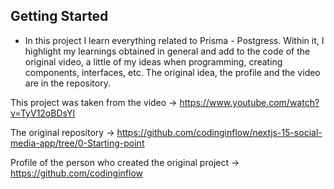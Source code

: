 ## Getting Started

- In this project I learn everything related to Prisma - Postgress. Within it, I highlight my learnings obtained in general and add to the code of the original video, a little of my ideas when programming, creating components, interfaces, etc. The original idea, the profile and the video are in the repository.

This project was taken from the video -> <https://www.youtube.com/watch?v=TyV12oBDsYI>

The original repository -> <https://github.com/codinginflow/nextjs-15-social-media-app/tree/0-Starting-point>

Profile of the person who created the original project -> <https://github.com/codinginflow>
